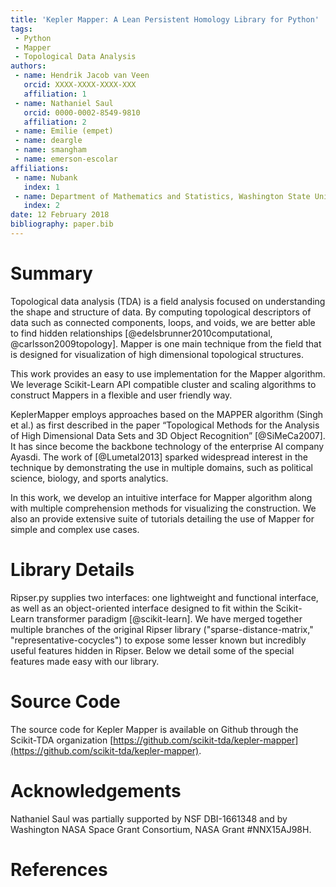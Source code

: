 ```yaml
---
title: 'Kepler Mapper: A Lean Persistent Homology Library for Python'
tags:
 - Python
 - Mapper
 - Topological Data Analysis
authors:
 - name: Hendrik Jacob van Veen
   orcid: XXXX-XXXX-XXXX-XXX
   affiliation: 1
 - name: Nathaniel Saul
   orcid: 0000-0002-8549-9810
   affiliation: 2
 - name: Emilie (empet)
 - name: deargle
 - name: smangham
 - name: emerson-escolar
affiliations:
 - name: Nubank
   index: 1
 - name: Department of Mathematics and Statistics, Washington State University
   index: 2
date: 12 February 2018
bibliography: paper.bib
---
```


# Summary

Topological data analysis (TDA) is a field analysis focused on understanding the shape and structure of data.  By computing topological descriptors of data such as connected components, loops, and voids, we are better able to find hidden relationships [@edelsbrunner2010computational, @carlsson2009topology]. Mapper is one main technique from the field that is designed for visualization of high dimensional topological structures.

This work provides an easy to use implementation for the Mapper algorithm. We leverage Scikit-Learn API compatible cluster and scaling algorithms to construct Mappers in a flexible and user friendly way. 

KeplerMapper employs approaches based on the MAPPER algorithm (Singh et al.) as first described in the paper “Topological Methods for the Analysis of High Dimensional Data Sets and 3D Object Recognition” [@SiMeCa2007]. 
It has since become the backbone technology of the enterprise AI company Ayasdi. 
The work of [@Lumetal2013] sparked widespread interest in the technique by demonstrating the use in multiple domains, such as political science, biology, and sports analytics. 


In this work, we develop an intuitive interface for Mapper algorithm along with multiple comprehension methods for visualizing the construction. We also an provide extensive suite of tutorials detailing the use of Mapper for simple and complex use cases.


# Library Details

Ripser.py supplies two interfaces: one lightweight and functional interface, as well as an object-oriented interface designed to fit within the Scikit-Learn transformer paradigm [@scikit-learn]. We have merged together multiple branches of the original Ripser library ("sparse-distance-matrix," "representative-cocycles") to expose some lesser known but incredibly useful features hidden in Ripser.  Below we detail some of the special features made easy with our library.



# Source Code
The source code for Kepler Mapper is available on Github through the Scikit-TDA organization [https://github.com/scikit-tda/kepler-mapper](https://github.com/scikit-tda/kepler-mapper).   

# Acknowledgements

Nathaniel Saul was partially supported by NSF DBI-1661348 and by Washington NASA Space Grant Consortium, NASA Grant #NNX15AJ98H. 

# References
